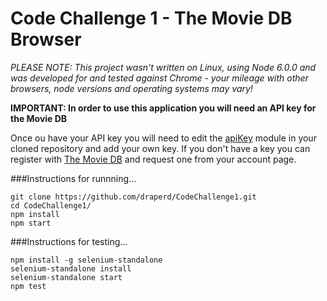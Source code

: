 # Code Challenge 1 - The Movie DB Browser

*PLEASE NOTE: This project wasn't written on Linux, using Node 6.0.0 and was developed for and tested against Chrome - your mileage with other browsers, node versions and operating systems may vary!*

**IMPORTANT: In order to use this application you will need an API key for the Movie DB**

Once ou have your API key you will need to edit the [apiKey](https://github.com/draperd/CodeChallenge1/blob/master/modules/apiKey.js) module in your cloned repository and add your own key. If you don't have a key you can register with [The Movie DB](https://www.themoviedb.org) and request one from your account page.

###Instructions for runnning...

```
git clone https://github.com/draperd/CodeChallenge1.git
cd CodeChallenge1/
npm install
npm start
```

###Instructions for testing...
```
npm install -g selenium-standalone
selenium-standalone install
selenium-standalone start
npm test
```


